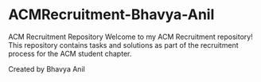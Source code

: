 # ACMRecruitment-Bhavya-Anil
ACM Recruitment Repository Welcome to my ACM Recruitment repository!
This repository contains tasks and solutions as part of the recruitment process for the ACM student chapter.

Created by Bhavya Anil
